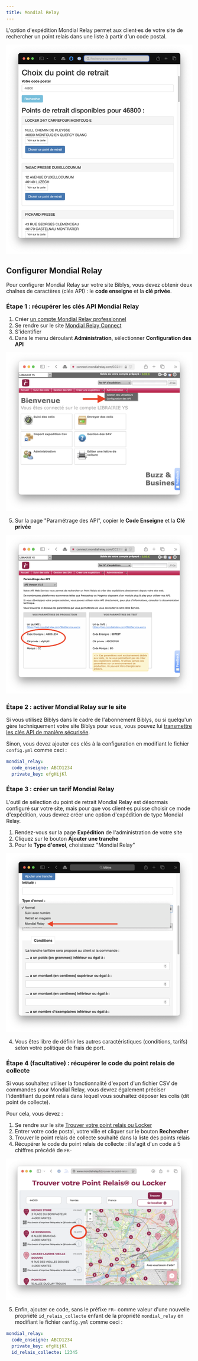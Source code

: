 ```yaml
---
title: Mondial Relay
---
```


L'option d'expédition Mondial Relay permet aux client·es de votre site de rechercher un point relais dans une liste à 
partir d'un code postal.

![Choix du point relais](../../../assets/configurer/mondial-relay/choix-point-relais.png)

## Configurer Mondial Relay

Pour configurer Mondial Relay sur votre site Biblys, vous devez obtenir deux chaînes de caractères (clés API) : le 
**code enseigne** et la **clé privée**.

### Étape 1 : récupérer les clés API Mondial Relay

1. Créer [un compte Mondial Relay professionnel](https://www.mondialrelay.fr/connexion-inscription/?returnUrl=https://www.mondialrelay.fr/)
2. Se rendre sur le site [Mondial Relay Connect](https://connect.mondialrelay.com/YETI/Account/LogOn?ReturnUrl=%2fCC239FXF)
3. S'identifier
4. Dans le menu déroulant **Administration**, sélectionner **Configuration des API**

![Menu déroulant](../../../assets/configurer/mondial-relay/menu-deroulant.png)

5. Sur la page "Paramétrage des API", copier le **Code Enseigne** et la **Clé privée** 

![Clés API](../../../assets/configurer/mondial-relay/cles-api.png)

### Étape 2 : activer Mondial Relay sur le site

Si vous utilisez Biblys dans le cadre de l'abonnement Biblys, ou si quelqu'un gère techniquement votre site Biblys pour
vous, vous pouvez lui [transmettre les clés API de manière sécurisée](/tutoriels/transmettre-des-informations-confidentielles-de-maniere-securisee/).

Sinon, vous devez ajouter ces clés à la configuration en modifiant le fichier `config.yml` comme ceci :

```yaml
mondial_relay:
  code_enseigne: ABCD1234
  private_key: efgHijKl
```

### Étape 3 : créer un tarif Mondial Relay

L'outil de sélection du point de retrait Mondial Relay est désormais configuré sur votre site, mais pour que vos 
client·es puisse choisir ce mode d'expédition, vous devrez créer une option d'expédition de type Mondial Relay.

1. Rendez-vous sur la page **Expédition** de l'administration de votre site
2. Cliquez sur le bouton **Ajouter une tranche**
3. Pour le **Type d'envoi**, choisissez "Mondial Relay"

![Frais de port](../../../assets/configurer/mondial-relay/frais-de-port.png)

4. Vous êtes libre de définir les autres caractéristiques (conditions, tarifs) selon votre politique de frais de port.


### Étape 4 (facultative) : récupérer le code du point relais de collecte

Si vous souhaitez utiliser la fonctionnalité d'export d'un fichier CSV de commandes pour Mondial Relay, vous devrez
également préciser l'identifiant du point relais dans lequel vous souhaitez déposer les colis (dit point de collecte).

Pour cela, vous devez :
1. Se rendre sur le site [Trouver votre point relais ou Locker](https://www.mondialrelay.fr/trouver-le-point-relais-le-plus-proche-de-chez-moi/)
2. Entrer votre code postal, votre ville et cliquer sur le bouton **Rechercher**
3. Trouver le point relais de collecte souhaité dans la liste des points relais
4. Récupérer le code du point relais de collecte : il s'agit d'un code à 5 chiffres précédé de `FR-`

![Trouver le code du point relais de collecte](../../../assets/configurer/mondial-relay/code-point-relais-collecte.png)

5. Enfin, ajouter ce code, sans le préfixe `FR-` comme valeur d'une nouvelle propriété `id_relais_collecte` enfant de la 
propriété `mondial_relay` en modifiant le fichier `config.yml` comme ceci :

```yaml
mondial_relay:
  code_enseigne: ABCD1234
  private_key: efgHijKl
  id_relais_collecte: 12345
```